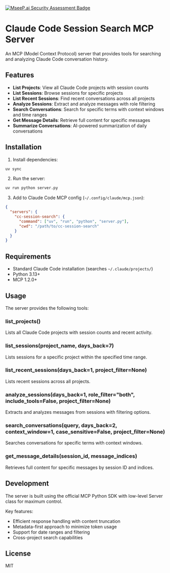 [![MseeP.ai Security Assessment Badge](https://mseep.net/pr/bwads001-cc-session-search-badge.png)](https://mseep.ai/app/bwads001-cc-session-search)

# Claude Code Session Search MCP Server

An MCP (Model Context Protocol) server that provides tools for searching and analyzing Claude Code conversation history.

## Features

- **List Projects**: View all Claude Code projects with session counts
- **List Sessions**: Browse sessions for specific projects
- **List Recent Sessions**: Find recent conversations across all projects
- **Analyze Sessions**: Extract and analyze messages with role filtering
- **Search Conversations**: Search for specific terms with context windows and time ranges
- **Get Message Details**: Retrieve full content for specific messages
- **Summarize Conversations**: AI-powered summarization of daily conversations

## Installation

1. Install dependencies:
```bash
uv sync
```

2. Run the server:
```bash
uv run python server.py
```

3. Add to Claude Code MCP config (`~/.config/claude/mcp.json`):
```json
{
  "servers": {
    "cc-session-search": {
      "command": ["uv", "run", "python", "server.py"],
      "cwd": "/path/to/cc-session-search"
    }
  }
}
```

## Requirements

- Standard Claude Code installation (searches `~/.claude/projects/`)
- Python 3.13+
- MCP 1.2.0+

## Usage

The server provides the following tools:

### list_projects()
Lists all Claude Code projects with session counts and recent activity.

### list_sessions(project_name, days_back=7)
Lists sessions for a specific project within the specified time range.

### list_recent_sessions(days_back=1, project_filter=None)
Lists recent sessions across all projects.

### analyze_sessions(days_back=1, role_filter="both", include_tools=False, project_filter=None)
Extracts and analyzes messages from sessions with filtering options.

### search_conversations(query, days_back=2, context_window=1, case_sensitive=False, project_filter=None)
Searches conversations for specific terms with context windows.

### get_message_details(session_id, message_indices)
Retrieves full content for specific messages by session ID and indices.

## Development

The server is built using the official MCP Python SDK with low-level Server class for maximum control.

Key features:
- Efficient response handling with content truncation
- Metadata-first approach to minimize token usage
- Support for date ranges and filtering
- Cross-project search capabilities

## License

MIT